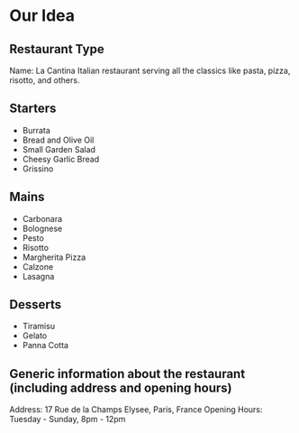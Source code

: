 # Our Idea

## Restaurant Type
Name: La Cantina
Italian restaurant serving all the classics like pasta, pizza, risotto, and others.


## Starters
* Burrata
* Bread and Olive Oil
* Small Garden Salad
* Cheesy Garlic Bread
* Grissino

## Mains
* Carbonara
* Bolognese
* Pesto
* Risotto
* Margherita Pizza
* Calzone
* Lasagna

## Desserts
* Tiramisu
* Gelato
* Panna Cotta

## Generic information about the restaurant (including address and opening hours)
Address: 17 Rue de la Champs Elysee, Paris, France
Opening Hours: Tuesday - Sunday, 8pm - 12pm